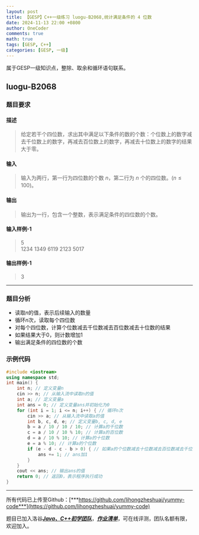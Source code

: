 ```yaml
---
layout: post
title: 【GESP】C++一级练习 luogu-B2068,统计满足条件的 4 位数
date: 2024-11-13 22:00 +0800
author: OneCoder
comments: true
math: true
tags: [GESP, C++]
categories: [GESP, 一级]
---
```

属于GESP一级知识点，整除、取余和循环语句联系。

<!--more-->

## luogu-B2068

### 题目要求

#### 描述

>给定若干个四位数，求出其中满足以下条件的数的个数：个位数上的数字减去千位数上的数字，再减去百位数上的数字，再减去十位数上的数字的结果大于零。

#### 输入

>输入为两行，第一行为四位数的个数 $n$，第二行为 $n$ 个的四位数。($n\leq100$)。

#### 输出

>输出为一行，包含一个整数，表示满足条件的四位数的个数。

#### 输入样例-1

>5  
>1234 1349 6119 2123 5017

#### 输出样例-1

>3

---

### 题目分析

- 读取$n$的值，表示后续输入的数量
- 循环$n$次，读取每个四位数
- 对每个四位数，计算个位数减去千位数减去百位数减去十位数的结果
- 如果结果大于0，则计数增加1
- 输出满足条件的四位数的个数

### 示例代码

```cpp
#include <iostream>
using namespace std;
int main() {
    int n; // 定义变量n
    cin >> n; // 从输入流中读取n的值
    int a; // 定义变量a
    int ans = 0; // 定义变量ans并初始化为0
    for (int i = 1; i <= n; i++) { // 循环n次
        cin >> a; // 从输入流中读取a的值
        int b, c, d, e; // 定义变量b, c, d, e
        b = a / 10 / 10 / 10; // 计算a的千位数
        c = a / 10 / 10 % 10; // 计算a的百位数
        d = a / 10 % 10; // 计算a的十位数
        e = a % 10; // 计算a的个位数
        if (e - d - c - b > 0) { // 如果a的个位数减去十位数减去百位数减去千位数的结果大于0
            ans += 1; // ans加1
        }
    }
    cout << ans; // 输出ans的值
    return 0; // 返回0，表示程序执行成功
}
```

---

所有代码已上传至Github：[***https://github.com/lihongzheshuai/yummy-code***](https://github.com/lihongzheshuai/yummy-code)

题目已加入洛谷[***Java、C++初学团队***](https://www.luogu.com.cn/team/92228)，[***作业清单***](https://www.luogu.com.cn/team/92228#homework)，可在线评测，团队名额有限，欢迎加入。
